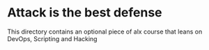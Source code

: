 # Attack is the best defense
This directory contains an optional piece of alx course that leans on DevOps, Scripting and Hacking
